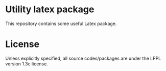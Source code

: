 # Utility latex package
This repository contains some useful Latex package.


# License
Unless explicitly specified, all source codes/packages are under the LPPL version 1.3c license.

